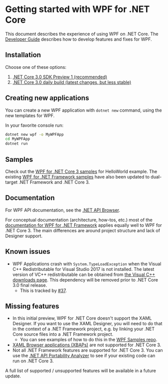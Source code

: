 # Getting started with WPF for .NET Core

This document describes the experience of using WPF on .NET Core. The [Developer Guide](developer-guide.md) describes how to develop features and fixes for WPF.

## Installation

Choose one of these options:

1. [.NET Core 3.0 SDK Preview 1 (recommended)](https://www.microsoft.com/net/download)
2. [.NET Core 3.0 daily build (latest changes, but less stable)](https://github.com/dotnet/core/blob/master/daily-builds.md)

## Creating new applications

You can create a new WPF application with `dotnet new` command, using the new templates for WPF.

In your favorite console run:

```cmd
dotnet new wpf -o MyWPFApp
cd MyWPFApp
dotnet run
```

## Samples

Check out the [WPF for .NET Core 3 samples](https://github.com/dotnet/samples/tree/master/wpf) for HelloWorld example. The existing [WPF for .NET Framework samples](https://github.com/Microsoft/WPF-Samples) have also been updated to dual-target .NET Framework and .NET Core 3.


## Documentation

For WPF API documentation, see the [.NET API Browser](https://docs.microsoft.com/en-us/dotnet/api/?view=netcore-3.0).

For conceptual documentation (architecture, how-tos, etc.) most of the [documentation for WPF for .NET Framework](https://docs.microsoft.com/en-us/visualstudio/designers/getting-started-with-wpf?view=vs-2017) applies equally well to WPF for .NET Core 3. The main differences are around project structure and lack of Designer support.

## Known issues

* WPF Applications crash with `System.TypeLoadException` when the Visual C++ Redistributable for Visual Studio 2017 is not installed. The latest version of VC++ redistributable can be obtained from [the Visual C++ downloads page](https://support.microsoft.com/en-us/help/2977003/the-latest-supported-visual-c-downloads). This dependency will be removed prior to .NET Core 3.0 final release.
    * This is tracked by [#37](https://github.com/dotnet/wpf/issues/37).

## Missing features

* In this initial preview, WPF for .NET Core doesn't support the XAML Designer. If you want to use the XAML Designer, you will need to do that in the context of a .NET Framework project, e.g. by linking your .NET Core source files into a .NET Framework project.
    * You can see examples of how to do this in the [WPF Samples repo](https://github.com/Microsoft/WPF-Samples).
* [XAML Browser applications (XBAPs)](https://docs.microsoft.com/en-us/dotnet/framework/wpf/app-development/wpf-xaml-browser-applications-overview) are not supported for .NET Core 3. 
* Not all .NET Framework features are supported for .NET Core 3. You can use the [.NET API Portability Analyzer](https://github.com/microsoft/dotnet-apiport) to see if your existing code can run on .NET Core 3.

A full list of supported / unsupported features will be available in a future update. 
